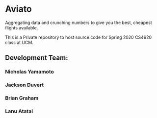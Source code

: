 # Aviato
Aggregating data and crunching numbers to give you the best, cheapest flights available.

This is a Private repository to host source code for Spring 2020 CS4920 class at UCM.

## Development Team: ##

### Nicholas Yamamoto ###
### Jackson Duvert ###
### Brian Graham ###
### Lanu Atatai ###
